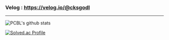 
### Velog : https://velog.io/@cksgodl
  
---

![PCBL's github stats](https://github-readme-stats.vercel.app/api?username=dlgocks1&show_icons=true&theme=tokyonight)



[![Solved.ac Profile](http://mazassumnida.wtf/api/v2/generate_badge?boj=cksgodl)](https://solved.ac/cksgodl/)

<!--
![dlgocks1's github stats](https://github-readme-stats.vercel.app/api?username=dlgocks1&show_icons=true)
[![dlgocks1's github stats](https://github-readme-stats.vercel.app/api/top-langs/?username=dlgocks1&show_icons=true&hide_border=true&title_color=004386&icon_color=004386&layout=compact)](https://github.com/dlgocks1)
-->


<!--
**dlgocks1/dlgocks1** is a ✨ _special_ ✨ repository because its `README.md` (this file) appears on your GitHub profile.

Here are some ideas to get you started:

- 🔭 I’m currently working on ...
- 🌱 I’m currently learning ...
- 👯 I’m looking to collaborate on ...
- 🤔 I’m looking for help with ...
- 💬 Ask me about ...
- 📫 How to reach me: ...
- 😄 Pronouns: ...
- ⚡ Fun fact: ...
-->
